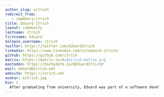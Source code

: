 ```yaml
---
author_slug: eitrich
redirect_from:
   - /members/itrich
title: Eduard Itrich
layout: community
lastname: Itrich
firstname: Eduard
holopin_username: itrich
twitter: https://twitter.com/EduardItrich
linkedin: https://www.linkedin.com/in/eduard-itrich/
github: https://github.com/itrich
matrix: https://matrix.to/#/@itrich:matrix.org
mastodon: https://hachyderm.io/@EduardItrich#
mail: eduard@itrich.net
website: https://itrich.net
avatar: eitrich.jpg
bio: |
  After graduating from university, Eduard was part of a software development team and responsible for the release management of a Linux enterprise distribution. Following up his two-year parental leave, during which he orchestrated his twin daughters rather than continuous deployment pipelines, he became the head of digitalization and IT of the medium-sized town Bühl in southwestern Germany. From 2021 until 2023, Eduard empowered the Sovereign Cloud Stack community as Open Source Community Manager and enjoyed learning from a inspiring team and fellows.
---
```

